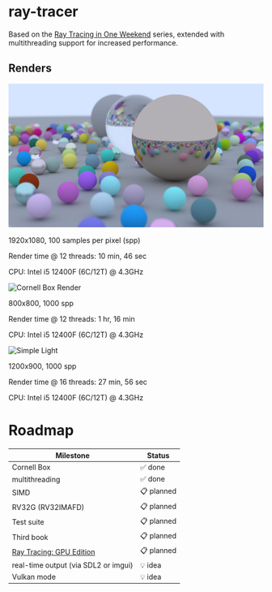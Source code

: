 # ray-tracer
Based on the [Ray Tracing in One Weekend](https://raytracing.github.io/) series, extended with multithreading support for increased performance.

## Renders
![Random Spheres Render](renders/render_1920_1080_100.jpg)

1920x1080, 100 samples per pixel (spp)

Render time @ 12 threads: 10 min, 46 sec

CPU: Intel i5 12400F (6C/12T) @ 4.3GHz

![Cornell Box Render](renders/render_800_800_1000.jpg)

800x800, 1000 spp

Render time @ 12 threads: 1 hr, 16 min

CPU: Intel i5 12400F (6C/12T) @ 4.3GHz

![Simple Light](renders/render_1200_900_1000.jpg)

1200x900, 1000 spp

Render time @ 16 threads: 27 min, 56 sec

CPU: Intel i5 12400F (6C/12T) @ 4.3GHz

# Roadmap
| Milestone | Status |
| - | - | 
| Cornell Box | ✅ done | 
| multithreading | ✅ done | 
| SIMD | 📋 planned |
| RV32G (RV32IMAFD) | 📋 planned | 
| Test suite | 📋 planned | 
| Third book | 📋 planned | 
| [Ray Tracing: GPU Edition](https://raytracing.github.io/gpu-tracing/book/RayTracingGPUEdition.html) | 📋 planned | 
| real-time output (via SDL2 or imgui) | 💡 idea | 
| Vulkan mode | 💡 idea |

